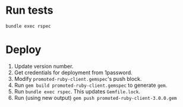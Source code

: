 # Run tests

```
bundle exec rspec
```

# Deploy

1. Update version number.
2. Get credentials for deployment from 1password.
3. Modify `promoted-ruby-client.gemspec`'s push block.
4. Run `gem build promoted-ruby-client.gemspec` to generate `gem`.
5. Run `bundle exec rspec`.  This updates `Gemfile.lock`.
6. Run (using new output) `gem push promoted-ruby-client-3.0.0.gem`
